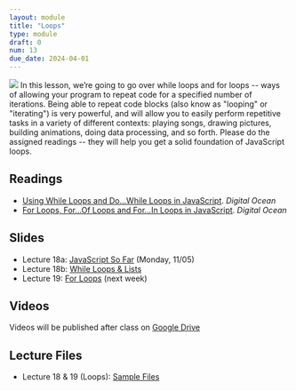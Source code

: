 ```yaml
---
layout: module
title: "Loops"
type: module
draft: 0
num: 13
due_date: 2024-04-01
---
```


<img class="module-image" src="/spring2024/assets/images/lectures/loops.gif" /> In this lesson, we’re going to go over while loops and for loops -- ways of allowing your program to repeat code for a specified number of iterations. Being able to repeat code blocks (also know as "looping" or "iterating") is very powerful, and will allow you to easily perform repetitive tasks in a variety of different contexts: playing songs, drawing pictures, building animations, doing data processing, and so forth. Please do the assigned readings -- they will help you get a solid foundation of JavaScript loops.

## Readings
* <a href="https://www.digitalocean.com/community/tutorials/using-while-loops-and-do-while-loops-in-javascript" target="_blank">Using While Loops and Do...While Loops in JavaScript</a>. <em>Digital Ocean</em>  
* <a href="https://www.digitalocean.com/community/tutorials/for-loops-for-of-loops-and-for-in-loops-in-javascript" target="_blank">For Loops, For...Of Loops and For...In Loops in JavaScript</a>. <em>Digital Ocean</em>  

## Slides
* Lecture 18a: <a href="https://docs.google.com/presentation/d/1WmKszziI3m9WaY7CfWMIDb-oAMu5tnqjbvZzopDJwVg/edit?usp=sharing" target="_blank">JavaScript So Far</a> (Monday, 11/05)
* Lecture 18b: <a href="https://docs.google.com/presentation/d/1hbBBdHhTG1wU_ggjrAahYvA8hG6hHPM-KoXGAjpVMnU/edit#slide=id.g4da5ebe7aa_0_198" target="_blank">While Loops & Lists</a>
* Lecture 19: <a href="https://docs.google.com/presentation/d/1TPQNcfHX_4SrLPzsGykmEU9OCZrKzKQJjVerYtgC-MY/edit?usp=sharing" target="_blank">For Loops</a> (next week)

## Videos
Videos will be published after class on <a href="https://drive.google.com/drive/folders/1CxPSqGbbNUjc9OntwNqdoHvfSvchCpxE?usp=sharing" target="_blank">Google Drive</a>

## Lecture Files

* Lecture 18 & 19 (Loops): <a href="/spring2024/course-files/lectures/lecture18_19.zip">Sample Files</a>